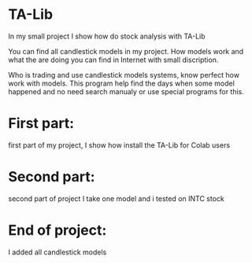 # TA-Lib
In my small project I show how do stock analysis with TA-Lib

You can find all candlestick models in my project.
How models work and what the are doing you can find in Internet with small discription.

Who is trading and use candlestick models systems, know perfect how work with models.
This program help find the days when some model happened and no need search manualy or use special programs for this.

# First part:
first part of my project, I show how install the TA-Lib for Colab users

# Second part:
second part of project I take one model and i tested on INTC stock

# End of project:
I added all candlestick models

